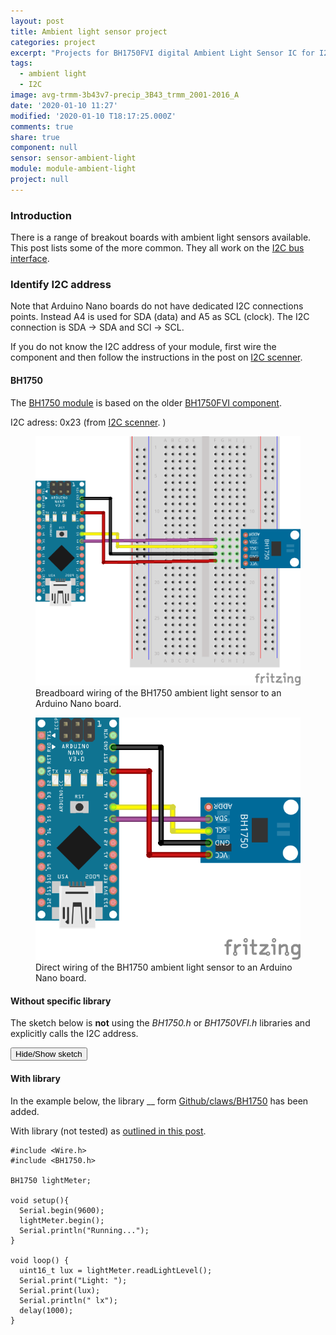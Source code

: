 ```yaml
---
layout: post
title: Ambient light sensor project
categories: project
excerpt: "Projects for BH1750FVI digital Ambient Light Sensor IC for I2C bus interface"
tags:
  - ambient light
  - I2C
image: avg-trmm-3b43v7-precip_3B43_trmm_2001-2016_A
date: '2020-01-10 11:27'
modified: '2020-01-10 T18:17:25.000Z'
comments: true
share: true
component: null
sensor: sensor-ambient-light
module: module-ambient-light
project: null
---
```

<script src="https://karttur.github.io/common/assets/js/karttur/togglediv.js"></script>

### Introduction

There is a range of breakout boards with ambient light sensors available. This post lists some of the more common. They all work on the [I2C bus interface](../../ide/ide-I2C).

### Identify I2C address

Note that Arduino Nano boards do not have dedicated I2C connections points. Instead A4 is used for SDA (data) and A5 as SCL (clock). The I2C connection is SDA -> SDA and SCl -> SCL.

If you do not know the I2C address of your module, first wire the component and then follow the instructions in the post on [I2C scenner](../../ide/ide-scanner).

#### BH1750

The [BH1750 module](../../modules/module-ambient-light) is based on the older [BH1750FVI component](../../components/component-BH1750VFI-ambient-light).

I2C adress: 0x23 (from [I2C scenner](../../ide/ide-scanner).
)

<figure>
<img src="../../images/nano-bh1750_bb.png">
<figcaption> Breadboard wiring of the BH1750 ambient light sensor to an Arduino Nano board.</figcaption>
</figure>

<figure>
<img src="../../images/nano-bh1750-breadfree_bb.png">
<figcaption> Direct wiring of the BH1750 ambient light sensor to an Arduino Nano board.</figcaption>
</figure>

#### Without specific library

The sketch below is **not** using the _BH1750.h_ or _BH1750VFI.h_  libraries and explicitly calls the I2C address.

<button id= "toggleBH1750_01" onclick="hiddencode('BH1750_01')">Hide/Show sketch</button>

<div id="BH1750_01" style="display:none">
{% capture text-capture %}
{% raw %}

```
#include <Wire.h>
#include <math.h>
int BH1750address = 0x23; //i2c address

byte buff[2];
void setup()
{
  Wire.begin();
  Serial.begin(9600);
}

void loop()
{
  int i;
  uint16_t val=0;
  BH1750_Init(BH1750address);
  delay(200);

  if(2==BH1750_Read(BH1750address))
  {
    val=((buff[0]<<8)|buff[1])/1.2;
    Serial.print(val,DEC);
    Serial.println(" lux");
  }
  delay(150);
}

int BH1750_Read(int address) //
{
  int i=0;
  Wire.beginTransmission(address);
  Wire.requestFrom(address, 2);
  while(Wire.available()) //
  {
    buff[i] = Wire.read();  // receive one byte
    i++;
  }
  Wire.endTransmission();
  return i;
}

void BH1750_Init(int address)
{
  Wire.beginTransmission(address);
  Wire.write(0x10);//1lx reolution 120ms
  Wire.endTransmission();
}
```
{% endraw %}
{% endcapture %}
{% include widgets/toggle-code.html  toggle-text=text-capture  %}
</div>

#### With library

In the example below, the library __ form [Github/claws/BH1750](https://github.com/claws/BH1750) has been added.

With library (not tested) as [outlined in this post](https://create.arduino.cc/projecthub/afsh_ad/measure-lux-with-arduino-using-bh1750-91dad1).

```
#include <Wire.h>
#include <BH1750.h>

BH1750 lightMeter;

void setup(){
  Serial.begin(9600);
  lightMeter.begin();
  Serial.println("Running...");
}

void loop() {
  uint16_t lux = lightMeter.readLightLevel();
  Serial.print("Light: ");
  Serial.print(lux);
  Serial.println(" lx");
  delay(1000);
}
```
